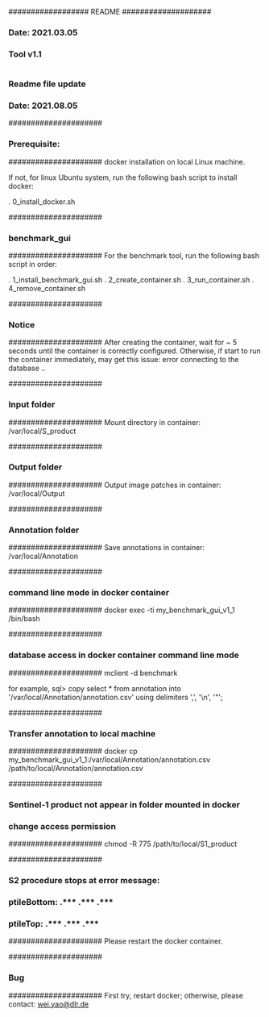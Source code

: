################## README ####################
### Date: 2021.03.05
### Tool v1.1
#
### Readme file update
### Date: 2021.08.05


#####################
### Prerequisite:
#####################
docker installation on local Linux machine.

If not, for linux Ubuntu system, run the following bash script to install docker:

<bash>
. 0_install_docker.sh

#####################
### benchmark_gui
#####################
For the benchmark tool, run the following bash script in order:

<bash>
. 1_install_benchmark_gui.sh
. 2_create_container.sh
. 3_run_container.sh
. 4_remove_container.sh


#####################
### Notice
#####################
After creating the container, wait for ~ 5 seconds until the container is correctly configured.
Otherwise, if start to run the container immediately, may get this issue:
	error connecting to the database ..


#####################
### Input folder
#####################
Mount directory in container:
/var/local/S_product

#####################
### Output folder
#####################
Output image patches in container:
/var/local/Output

#####################
### Annotation folder
#####################
Save annotations in container:
/var/local/Annotation


#####################
### command line mode in docker container 
#####################
docker exec -ti my_benchmark_gui_v1_1 /bin/bash

#####################
### database access in docker container command line mode
#####################
mclient -d benchmark

for example,
sql> copy select * from annotation into '/var/local/Annotation/annotation.csv' using delimiters ',', '\n', '"';

#####################
### Transfer annotation to local machine
#####################
docker cp my_benchmark_gui_v1_1:/var/local/Annotation/annotation.csv /path/to/local/Annotation/annotation.csv


#####################
### Sentinel-1 product not appear in folder mounted in docker
### change access permission
#####################
chmod -R 775 /path/to/local/S1_product

#####################
### S2 procedure stops at error message:
### ptileBottom: ****.******* ****.******* ****.******* 
### ptileTop: ****.******* ****.******* ****.******* 
#####################
Please restart the docker container.

#####################
### Bug
#####################
First try, restart docker;
otherwise, please contact: wei.yao@dlr.de
	
